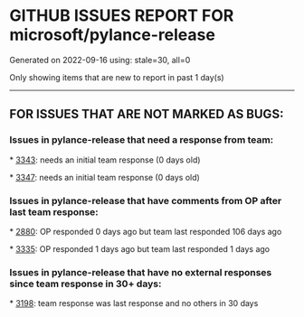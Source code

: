 
# GITHUB ISSUES REPORT FOR microsoft/pylance-release


Generated on 2022-09-16 using: stale=30, all=0


Only showing items that are new to report in past 1 day(s)


---

## FOR ISSUES THAT ARE NOT MARKED AS BUGS:


### Issues in pylance-release that need a response from team:


\* [3343](https://github.com/microsoft/pylance-release/issues/3343 "[Bug] `diagnosticMode&quot;: &quot;workspace&quot;` is broken in new release"): needs an initial team response (0 days old)

\* [3347](https://github.com/microsoft/pylance-release/issues/3347 "Google formatting for multi-line attributes not recognized/converted properly for use in intellisense popup"): needs an initial team response (0 days old)

### Issues in pylance-release that have comments from OP after last team response:


\* [2880](https://github.com/microsoft/pylance-release/issues/2880 "Python Intellisense stops working when connected via SSH to AWS EC2 Instance"): OP responded 0 days ago but team last responded 106 days ago

\* [3335](https://github.com/microsoft/pylance-release/issues/3335 "[matplotlib] Axes object missing in pyplot completion and some Axes functions too"): OP responded 1 days ago but team last responded 1 days ago

### Issues in pylance-release that have no external responses since team response in 30+ days:


\* [3198](https://github.com/microsoft/pylance-release/issues/3198 "Extension causes high cpu load"): team response was last response and no others in 30 days

